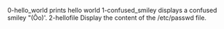 0-hello_world prints hello world
1-confused_smiley displays a confused smiley "(Ôo)'.
2-hellofile Display the content of the /etc/passwd file.
